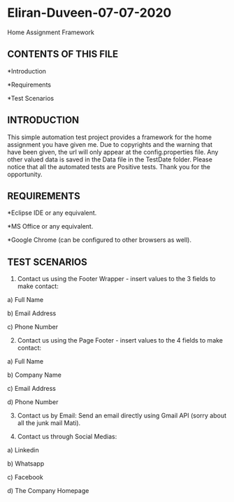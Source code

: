 # Eliran-Duveen-07-07-2020
Home Assignment Framework

CONTENTS OF THIS FILE
---------------------

*Introduction

*Requirements

*Test Scenarios

INTRODUCTION
------------
This simple automation test project provides a framework for the home assignment you have given me.
Due to copyrights and the warning that have been given, the url will only appear at the config.properties file.
Any other valued data is saved in the Data file in the TestDate folder.
Please notice that all the automated tests are Positive tests.
Thank you for the opportunity.

REQUIREMENTS
------------
*Eclipse IDE or any equivalent.

*MS Office or any equivalent.

*Google Chrome (can be configured to other browsers as well).

TEST SCENARIOS
--------------
1) Contact us using the Footer Wrapper - insert values to the 3 fields to make contact:

a) Full Name

b) Email Address

c) Phone Number

2) Contact us using the Page Footer - insert values to the 4 fields to make contact:

a) Full Name

b) Company Name

c) Email Address

d) Phone Number

3) Contact us by Email:
Send an email directly using Gmail API (sorry about all the junk mail Mati).

4) Contact us through Social Medias:

a) Linkedin

b) Whatsapp

c) Facebook

d) The Company Homepage
